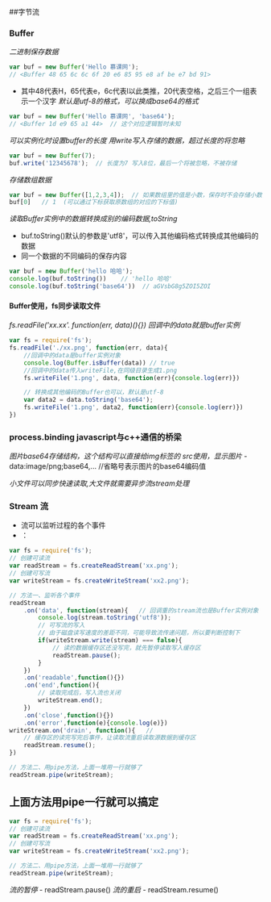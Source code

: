 ##字节流

### Buffer
*二进制保存数据*
```javascript
var buf = new Buffer('Hello 慕课网');
// <Buffer 48 65 6c 6c 6f 20 e6 85 95 e8 af be e7 bd 91>
```
* 其中48代表H，65代表e，6c代表l以此类推，20代表空格，之后三个一组表示一个汉字
*默认是utf-8的格式，可以换成base64的格式*
```javascript
var buf = new Buffer('Hello 慕课网', 'base64');
// <Buffer 1d e9 65 a1 44>  // 这个对应逻辑暂时未知
```
*可以实例化时设置buffer的长度*
*用write写入存储的数据，超过长度的将忽略*
```javascript
var buf = new Buffer(7);
buf.write('12345678');  // 长度为7 写入8位，最后一个将被忽略，不被存储
```
*存储数组数据*
```javascript
var buf = new Buffer([1,2,3,4]);  // 如果数组里的值是小数，保存时不会存储小数，取整存储
buf[0]   // 1  (可以通过下标获取原数组的对应的下标值)
```
*读取Buffer实例中的数据转换成别的编码数据,toString*
* buf.toString()默认的参数是'utf8'，可以传入其他编码格式转换成其他编码的数据
* 同一个数据的不同编码的保存内容
```javascript
var buf = new Buffer('hello 哈哈');
console.log(buf.toString())    // 'hello 哈哈'  
console.log(buf.toString('base64'))  // aGVsbG8g5ZOI5ZOI
```

#### Buffer使用，fs同步读取文件
*fs.readFile('xx.xx'. function(err, data)(){}) 回调中的data就是buffer实例*
```javascript
var fs = require('fs');
fs.readFile('./xx.png', function(err, data){
    //回调中的data是buffer实例对象
    console.log(Buffer.isBuffer(data)) // true   
    //回调中的data传入writeFile,在同级目录生成1.png
    fs.writeFile('1.png', data, function(err){console.log(err)})   

    // 转换成其他编码的Buffer也可以，默认是utf-8
    var data2 = data.toString('base64'); 
    fs.writeFile('1.png', data2, function(err){console.log(err)}) 
})
```

### process.binding javascript与c++通信的桥梁

*图片base64存储结构，这个结构可以直接给img标签的 src使用，显示图片*
    - data:image/png;base64,...    //省略号表示图片的base64编码值

*小文件可以同步快速读取,大文件就需要异步流stream处理*
### Stream 流
* 流可以监听过程的各个事件
* ： 
```javascript
var fs = require('fs');
// 创建可读流
var readStream = fs.createReadStream('xx.png');
// 创建可写流
var writeStream = fs.createWriteStream('xx2.png');

// 方法一、监听各个事件
readStream
    .on('data', function(stream){   // 回调重的stream流也是Buffer实例对象
        console.log(stream.toString('utf8'));
        // 可写流的写入
        // 由于磁盘读写速度的差距不同，可能导致流传递问题，所以要判断控制下
        if(writeStream.write(stream) === false){
            // 读的数据缓存区还没写完，就先暂停读取写入缓存区
            readStream.pause();
        }
    })
    .on('readable',function(){})
    .on('end',function(){
        // 读取完成后，写入流也关闭
        writeStream.end();
    })
    .on('close',function(){})
    .on('error',function(e){console.log(e)})
writeStream.on('drain', function(){   // 
    // 缓存区的读完写完后事件，让读取流重启读取源数据到缓存区
    readStream.resume();
})

// 方法二、用pipe方法，上面一堆用一行就够了
readStream.pipe(writeStream);


```

## 上面方法用pipe一行就可以搞定
```javascript
var fs = require('fs');
// 创建可读流
var readStream = fs.createReadStream('xx.png');
// 创建可写流
var writeStream = fs.createWriteStream('xx2.png');

// 方法二、用pipe方法，上面一堆用一行就够了
readStream.pipe(writeStream);
```
*流的暂停*
    - readStream.pause()
*流的重启*
    - readStream.resume()